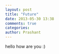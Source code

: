```yaml
---
layout: post
title: "Future"
date: 2013-05-30 13:38
comments: true
categories: 
author: Prashant
---
```


hello how are you :)
